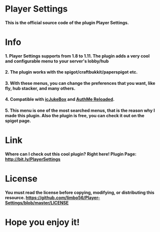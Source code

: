 # Player Settings
#### This is the official source code of the plugin Player Settings.

# Info
#### 1. Player Settings supports from 1.8 to 1.11. The plugin adds a very cool and configurable menu to your server's lobby/hub

#### 2. The plugin works with the spigot/craftbukkit/paperspigot etc.

#### 3. With these menus, you can change the preferences that you want, like fly, hub stacker, and many others.

#### 4. Compatible with [icJukeBox](https://www.spigotmc.org/resources/icjukebox.6129/) and [AuthMe Reloaded](https://www.spigotmc.org/resources/authme-reloaded.6269/).

#### 5. This menu is one of the most searched menus, that is the reason why I made this plugin. Also the plugin is free, you can check it out on the spigot page.

# Link
#### Where can I check out this cool plugin? Right here! Plugin Page: http://bit.ly/PlayerSettings

# License
#### You must read the license before copying, modifying, or distributing this resource. https://github.com/limbo56/Player-Settings/blob/master/LICENSE

# Hope you enjoy it!
